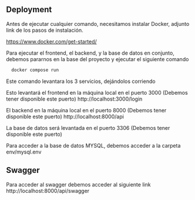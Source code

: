 ## Deployment

Antes de ejecutar cualquier comando, necesitamos instalar Docker, adjunto link de los pasos de instalación.

https://www.docker.com/get-started/

Para ejecutar el frontend, el backend, y la base de datos en conjunto, debemos pararnos en la base del proyecto y ejecutar el siguiente comando

```bash
  docker compose run
```

Este comando levantara los 3 servicios, dejándolos corriendo

Esto levantará el frontend en la máquina local en el puerto 3000 (Debemos tener disponible este puerto) http://localhost:3000/login

El backend en la máquina local en el puerto 8000 (Debemos tener disponible este puerto) http://localhost:8000/api

La base de datos será levantada en el puerto 3306 (Debemos tener disponible este puerto)

Para acceder a la base de datos MYSQL, debemos acceder a la carpeta env/mysql.env

## Swagger

Para acceder al swagger debemos acceder al siguiente link
http://localhost:8000/api/swagger
